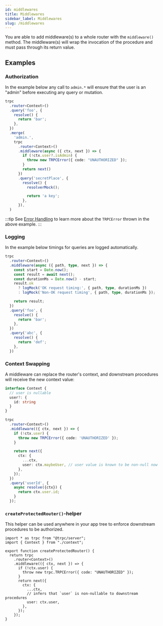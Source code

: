 ```yaml
---
id: middlewares
title: Middlewares
sidebar_label: Middlewares
slug: /middlewares
---
```



You are able to add middleware(s) to a whole router with the `middleware()` method. The middleware(s) will wrap the invocation of the procedure and must pass through its return value.

## Examples

### Authorization

In the example below any call to `admin.*` will ensure that the user is an "admin" before executing any query or mutation.


```ts
trpc
  .router<Context>()
  .query('foo', {
    resolve() {
      return 'bar';
    },
  })
  .merge(
    'admin.',
    trpc
      .router<Context>()
      .middleware(async ({ ctx, next }) => {
        if (!ctx.user?.isAdmin) {
          throw new TRPCError({ code: "UNAUTHORIZED" });
        }
        return next()
      })
      .query('secretPlace', {
        resolve() {
          resolverMock();

          return 'a key';
        },
      }),
  )
```

:::tip
See [Error Handling](error-handling.md) to learn more about the `TRPCError` thrown in the above example.
:::

### Logging

In the example below timings for queries are logged automatically.

```ts
trpc
  .router<Context>()
  .middleware(async ({ path, type, next }) => {
    const start = Date.now();
    const result = await next();
    const durationMs = Date.now() - start;
    result.ok
      ? logMock('OK request timing:', { path, type, durationMs })
      : logMock('Non-OK request timing', { path, type, durationMs });

    return result;
  })
  .query('foo', {
    resolve() {
      return 'bar';
    },
  })
  .query('abc', {
    resolve() {
      return 'def';
    },
  })
```

### Context Swapping

A middleware can replace the router's context, and downstream procedures will receive the new context value:

```ts
interface Context {
  // user is nullable
  user?: {
    id: string
  }
}

trpc
  .router<Context>()
  .middleware(({ ctx, next }) => {
    if (!ctx.user) {
      throw new TRPCError({ code: 'UNAUTHORIZED' });
    }

    return next({
      ctx: {
        ...ctx,
        user: ctx.maybeUser, // user value is known to be non-null now
      },
    });
  })
  .query('userId', {
    async resolve({ctx}) {
      return ctx.user.id;
    }
  });
```

### `createProtectedRouter()`-helper

This helper can be used anywhere in your app tree to enforce downstream procedures to be authorized.

```tsx
import * as trpc from "@trpc/server";
import { Context } from "./context";

export function createProtectedRouter() {
  return trpc
    .router<Context>()
    .middleware(({ ctx, next }) => {
      if (!ctx.user) {
        throw new trpc.TRPCError({ code: "UNAUTHORIZED" });
      }
      return next({
        ctx: {
          ...ctx,
          // infers that `user` is non-nullable to downstream procedures
          user: ctx.user,
        },
      });
    });
}
```
